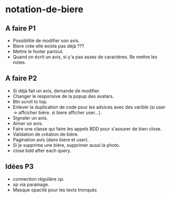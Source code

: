# notation-de-biere

## A faire P1
- Possibilité de modifier son avis.
- Biere crée elle existe pas déjà ???
- Mettre le footer partout.
- Quand on écrit un avis, si y'a pas assez de caractères. Re mettre les notes.

## A faire P2
- Si déjà fait un avis, demande de modifier.
- Changer le responsive de la popup des avatars.
- Btn scroll to top.
- Enlever la duplication de code pour les advices avec des varible (si user -> affcicher bière. si biere afficher user...).
- Signaler un avis.
- Aimer un avis.
- Faire une classe qui faire les appels BDD pour s'assurer de bien close.
- Validation de création de bière.
- Pagination avis (dans biere et user).
- Si je supprime une bière, supprimer aussi la photo.
- close bdd after each query.

## Idées P3
- connection régulière xp.
- xp via parainage.
- Masque opacité pour les texts tronqués
